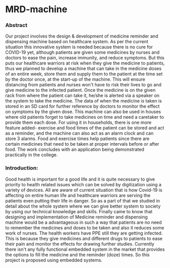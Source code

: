 # MRD-machine
### Abstract
Our project involves the design & development of medicine reminder and dispensing machine based on healthcare system. As per the current situation this innovative system is needed because there is no cure for COVID-19 yet, although patients are given some medicines by nurses and doctors to ease the pain, increase immunity, and reduce symptoms. But this puts our healthcare warriors at risk when they give the medicine to patients, thus we planned to develop a machine that can take in the medicine doses of an entire week, store them and supply them to the patient at the time set by the doctor once, at the start-up of the machine. This will ensure distancing from patients and nurses won't have to risk their lives to go and give medicine to the infected patient. Once the medicine is on the given rack from where the patient can take it, he/she is alerted via a speaker on the system to take the medicine. 
	The data of when the medicine is taken is stored in an SD card for further reference by doctors to monitor the effect on symptoms by the given dose. This machine can also be used in houses where old patients forget to take medicines on time and need a caretaker to provide them each dose. For using it in households, there is one more feature added- exercise and food times of the patient can be stored and act as a reminder, and the machine can also act as an alarm clock and can store 3 alarms. Food and exercise times help patients since there are certain medicines that need to be taken at proper intervals before or after food. The work concludes with an application being demonstrated practically in the college.
  
 ### Introduction:
  Good health is important for a good life and it is quite necessary to give priority to
health related issues which can be solved by digitization using a variety of devices. All are aware
of current situation that is how Covid-19 is affecting on entire human life and healthcare warriors
are serving the patients even putting their life in danger. So as a part of that we studied in detail
about the whole system where we can give better system to society by using our technical
knowledge and skills. Finally came to know that designing and implementation of
Medicine reminder and dispensing machine would be a advantageous in such a way that
patients are no need to remember the medicines and doses to be taken and also it reduces some
work of nurses. The health workers have PPE still they are getting infected. This is because they
give medicines and different drugs to patients to ease their pain and monitor the effects for drawing
further studies. Currently there isn't any fully functional embedded system in the market that
provides the options to fill the medicine and the reminder (doze) times. So this project is proposed
using embedded systems.



